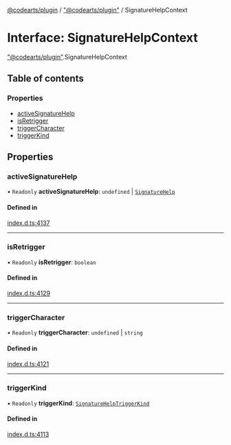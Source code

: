 [@codearts/plugin](../README.md) / ["@codearts/plugin"](../modules/_codearts_plugin_.md) / SignatureHelpContext

# Interface: SignatureHelpContext

["@codearts/plugin"](../modules/_codearts_plugin_.md).SignatureHelpContext

## Table of contents

### Properties

- [activeSignatureHelp](codearts_plugin_.SignatureHelpContext.md#activesignaturehelp)
- [isRetrigger](codearts_plugin_.SignatureHelpContext.md#isretrigger)
- [triggerCharacter](codearts_plugin_.SignatureHelpContext.md#triggercharacter)
- [triggerKind](codearts_plugin_.SignatureHelpContext.md#triggerkind)

## Properties

### activeSignatureHelp

• `Readonly` **activeSignatureHelp**: `undefined` \| [`SignatureHelp`](../classes/codearts_plugin_.SignatureHelp.md)

#### Defined in

[index.d.ts:4137](https://github.com/huaweicloud/cloudide-plugin-api/blob/b58031b/index.d.ts#L4137)

___

### isRetrigger

• `Readonly` **isRetrigger**: `boolean`

#### Defined in

[index.d.ts:4129](https://github.com/huaweicloud/cloudide-plugin-api/blob/b58031b/index.d.ts#L4129)

___

### triggerCharacter

• `Readonly` **triggerCharacter**: `undefined` \| `string`

#### Defined in

[index.d.ts:4121](https://github.com/huaweicloud/cloudide-plugin-api/blob/b58031b/index.d.ts#L4121)

___

### triggerKind

• `Readonly` **triggerKind**: [`SignatureHelpTriggerKind`](../enums/codearts_plugin_.SignatureHelpTriggerKind.md)

#### Defined in

[index.d.ts:4113](https://github.com/huaweicloud/cloudide-plugin-api/blob/b58031b/index.d.ts#L4113)
